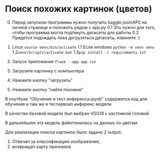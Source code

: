 # Поиск похожих картинок (цветов)

0. Перед запуском программы нужно получить kaggle.json(API) на личной странице и положить рядом с app.py
0.1 Это нужно для того, чтобы программа могла подтянуть датасеты для работы
0.2 Придется подождать пока догрузяться датасеты, извините :(

1. Linux ```source venv/bin/activate```
1.1 Если windows ```python -m venv venv```
1.2```venv\Scripts\activate.bat```
1.3```pip install -r requirements.txt```
2. Запуск приложения ```flask --app app run```
3. Загрузите картинку с компьютера
4. Нажмите кнопку "загрузить"
5. Нажмите кнопку "найти похожие"

В ноутбуке "Обучение и тест инференса.ipynb"  содержится код для обучения и там же я тестирвоал инференс модели

В качестве базовой модели был выбран VGG19 с кастомной головой

В дальнейшем эта модель файнтюнилась на данных по цветам

Для реализации поиска картинок было задано 2 output: 
1. Отвечал за классификацию изображения, 
2. возвращал карту признаков